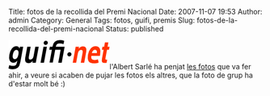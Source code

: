 Title: fotos de la recollida del Premi Nacional
Date: 2007-11-07 19:53
Author: admin
Category: General
Tags: fotos, guifi, premis
Slug: fotos-de-la-recollida-del-premi-nacional
Status: published

<img src="./wp-content/uploads/2007/10/logo-guifi.png" data-align="right" alt="logo guifi" />l'Albert Sarlé ha penjat <a href="http://www.flickr.com/photos/lliurealbir/sets/72157602982872465/" target="_blank" rel="noopener">les fotos</a> que va fer ahir, a veure si acaben de pujar les fotos els altres, que la foto de grup ha d'estar molt bé :)
